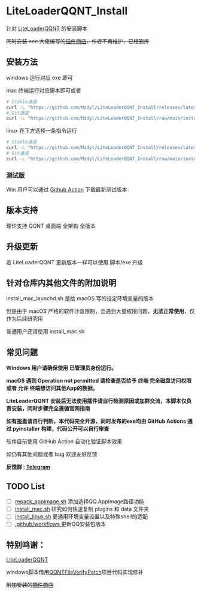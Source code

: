 # LiteLoaderQQNT_Install
针对 [LiteLoaderQQNT](https://liteloaderqqnt.github.io) 的安装脚本

~~同时安装 eee 大佬编写的[插件商店](https://github.com/Night-stars-1/LiteLoaderQQNT-Plugin-Plugin-Store/releases)，作者不再维护，已经删库~~

## 安装方法

windows 运行对应 exe  即可

mac 终端运行对应脚本即可或者

```bash
# Stable通道
curl -L "https://github.com/Mzdyl/LiteLoaderQQNT_Install/releases/latest/download/install_mac.sh" | zsh
# Git通道
curl -L "https://github.com/Mzdyl/LiteLoaderQQNT_Install/raw/main/install_mac.sh" | zsh
```

linux 在下方选择一条指令运行
```bash
# Stable通道
curl -L "https://github.com/Mzdyl/LiteLoaderQQNT_Install/releases/latest/download/install_linux.sh" | eval $SHELL
# Git通道
curl -L "https://github.com/Mzdyl/LiteLoaderQQNT_Install/raw/main/install_linux_cn.sh" | eval $SHELL
```

### 测试版

Win 用户可以通过 [Github Action](https://github.com/Mzdyl/LiteLoaderQQNT_Install/actions) 下载最新测试版本

## 版本支持

理论支持 QQNT 桌面端 全架构 全版本

## 升级更新

若 LiteLoaderQQNT 更新版本一样可以使用 脚本/exe 升级

## 针对仓库内其他文件的附加说明

install_mac_launchd.sh 是给 macOS 写的设定环境变量的版本

但是由于 macOS 严格的软件沙盒限制，会遇到大量权限问题，**无法正常使用**，仅作为后续研究用

普通用户还请使用 install_mac.sh

## 常见问题

**Windows 用户请确保使用 已管理员身份运行。**

**macOS 遇到 Operation not permitted 请检查是否给予 终端 完全磁盘访问权限 或者 允许 终端想访问其他App的数据。**

**LiteLoaderQQNT 安装后无法使用插件请自行检测原因或加群交流，本脚本仅负责安装，同时步骤完全遵循官网指南**

**如有[报毒](https://github.com/Mzdyl/LiteLoaderQQNT_Install/issues/20)请自行判断，本代码完全开源，同时发布的exe均由 GitHub Actions 通过 pyinstaller 构建，代码公开可以自行审查**

软件目前使用 GitHub Action 自动化验证脚本效果

如仍有其他问题或者 bug 欢迎友好反馈

**反馈群 : [Telegram](https://t.me/+EKoVlfEI7Ow4MzJl)**

## TODO List

- [ ] [repack_appimage.sh](https://github.com/Mzdyl/LiteLoaderQQNT_Install/blob/main/repack_appimage.sh) 添加选择QQ.AppImage路径功能
- [ ] [install_mac.sh](https://github.com/Mzdyl/LiteLoaderQQNT_Install/blob/main/install_mac.sh) 研究如何快速复制 plugins 和 data 文件夹
- [ ] [install_linux.sh](https://github.com/Mzdyl/LiteLoaderQQNT_Install/blob/main/install_linux.sh) 更通用环境变量设置以及特殊shell的适配
- [ ] [.github/workflows ](https://github.com/Mzdyl/LiteLoaderQQNT_Install/tree/main/.github/workflows) 更新QQ安装包版本

## 特别鸣谢：

[LiteLoaderQQNT](https://github.com/LiteLoaderQQNT/LiteLoaderQQNT)

windows脚本借用[QQNTFileVerifyPatch](https://github.com/LiteLoaderQQNT/QQNTFileVerifyPatch)项目代码实现修补

~~附加安装的[插件商店](https://github.com/Night-stars-1/LiteLoaderQQNT-Plugin-Plugin-Store/releases)~~
